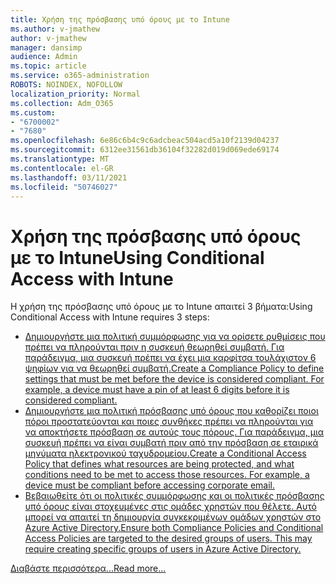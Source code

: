 ```yaml
---
title: Χρήση της πρόσβασης υπό όρους με το Intune
ms.author: v-jmathew
author: v-jmathew
manager: dansimp
audience: Admin
ms.topic: article
ms.service: o365-administration
ROBOTS: NOINDEX, NOFOLLOW
localization_priority: Normal
ms.collection: Adm_O365
ms.custom:
- "6700002"
- "7680"
ms.openlocfilehash: 6e86c6b4c9c6adcbeac504acd5a10f2139d04237
ms.sourcegitcommit: 6312ee31561db36104f32282d019d069ede69174
ms.translationtype: MT
ms.contentlocale: el-GR
ms.lasthandoff: 03/11/2021
ms.locfileid: "50746027"
---
```

# <a name="using-conditional-access-with-intune"></a><span data-ttu-id="f4f02-102">Χρήση της πρόσβασης υπό όρους με το Intune</span><span class="sxs-lookup"><span data-stu-id="f4f02-102">Using Conditional Access with Intune</span></span>

<span data-ttu-id="f4f02-103">Η χρήση της πρόσβασης υπό όρους με το Intune απαιτεί 3 βήματα:</span><span class="sxs-lookup"><span data-stu-id="f4f02-103">Using Conditional Access with Intune requires 3 steps:</span></span>

- [<span data-ttu-id="f4f02-104">Δημιουργήστε μια πολιτική συμμόρφωσης για να ορίσετε ρυθμίσεις που πρέπει να πληρούνται πριν η συσκευή θεωρηθεί συμβατή. Για παράδειγμα, μια συσκευή πρέπει να έχει μια καρφίτσα τουλάχιστον 6 ψηφίων για να θεωρηθεί συμβατή.</span><span class="sxs-lookup"><span data-stu-id="f4f02-104">Create a Compliance Policy to define settings that must be met before the device is considered compliant. For example, a device must have a pin of at least 6 digits before it is considered compliant.</span></span>](https://docs.microsoft.com/mem/intune/protect/create-compliance-policy)
- [<span data-ttu-id="f4f02-105">Δημιουργήστε μια πολιτική πρόσβασης υπό όρους που καθορίζει ποιοι πόροι προστατεύονται και ποιες συνθήκες πρέπει να πληρούνται για να αποκτήσετε πρόσβαση σε αυτούς τους πόρους. Για παράδειγμα, μια συσκευή πρέπει να είναι συμβατή πριν από την πρόσβαση σε εταιρικά μηνύματα ηλεκτρονικού ταχυδρομείου.</span><span class="sxs-lookup"><span data-stu-id="f4f02-105">Create a Conditional Access Policy that defines what resources are being protected, and what conditions need to be met to access those resources. For example, a device must be compliant before accessing corporate email.</span></span>](https://docs.microsoft.com/mem/intune/protect/tutorial-protect-email-on-unmanaged-devices#create-conditional-access-policies)
- [<span data-ttu-id="f4f02-106">Βεβαιωθείτε ότι οι πολιτικές συμμόρφωσης και οι πολιτικές πρόσβασης υπό όρους είναι στοχευμένες στις ομάδες χρηστών που θέλετε. Αυτό μπορεί να απαιτεί τη δημιουργία συγκεκριμένων ομάδων χρηστών στο Azure Active Directory.</span><span class="sxs-lookup"><span data-stu-id="f4f02-106">Ensure both Compliance Policies and Conditional Access Policies are targeted to the desired groups of users. This may require creating specific groups of users in Azure Active Directory.</span></span>](https://docs.microsoft.com/troubleshoot/mem/intune/troubleshoot-conditional-access)

[<span data-ttu-id="f4f02-107">Διαβάστε περισσότερα...</span><span class="sxs-lookup"><span data-stu-id="f4f02-107">Read more...</span></span>](https://docs.microsoft.com/mem/intune/protect/device-compliance-get-started)
